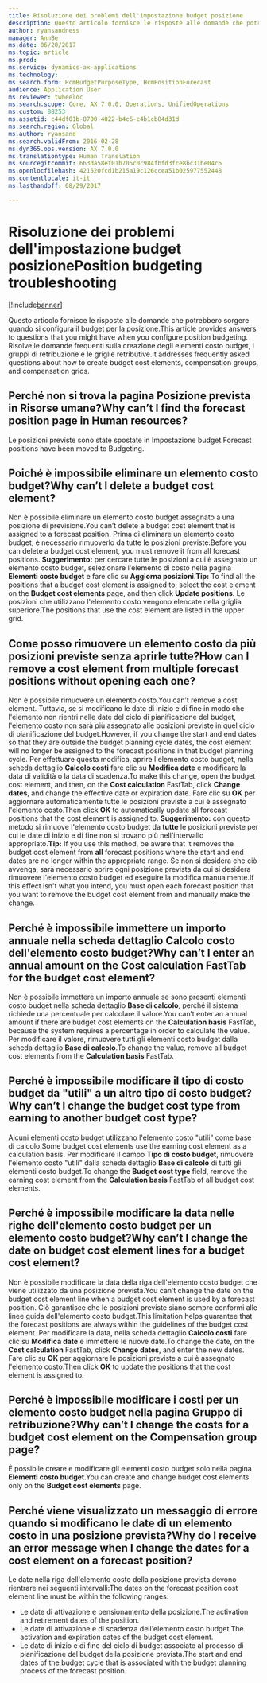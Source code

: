 ```yaml
---
title: Risoluzione dei problemi dell'impostazione budget posizione
description: Questo articolo fornisce le risposte alle domande che potrebbero sorgere quando si configura il budget per la posizione. Risolve le domande frequenti sulla creazione degli elementi costo budget, i gruppi di retribuzione e le griglie retributive.
author: ryansandness
manager: AnnBe
ms.date: 06/20/2017
ms.topic: article
ms.prod: 
ms.service: dynamics-ax-applications
ms.technology: 
ms.search.form: HcmBudgetPurposeType, HcmPositionForecast
audience: Application User
ms.reviewer: twheeloc
ms.search.scope: Core, AX 7.0.0, Operations, UnifiedOperations
ms.custom: 88253
ms.assetid: c44df01b-8700-4022-b4c6-c4b1cb84d31d
ms.search.region: Global
ms.author: ryansand
ms.search.validFrom: 2016-02-28
ms.dyn365.ops.version: AX 7.0.0
ms.translationtype: Human Translation
ms.sourcegitcommit: 663da58ef01b705c0c984fbfd3fce8bc31be04c6
ms.openlocfilehash: 421520fcd1b215a19c126ccea51b025977552448
ms.contentlocale: it-it
ms.lasthandoff: 08/29/2017

---
```


# <a name="position-budgeting-troubleshooting"></a><span data-ttu-id="1a311-104">Risoluzione dei problemi dell'impostazione budget posizione</span><span class="sxs-lookup"><span data-stu-id="1a311-104">Position budgeting troubleshooting</span></span>

[!include[banner](../includes/banner.md)]


<span data-ttu-id="1a311-105">Questo articolo fornisce le risposte alle domande che potrebbero sorgere quando si configura il budget per la posizione.</span><span class="sxs-lookup"><span data-stu-id="1a311-105">This article provides answers to questions that you might have when you configure position budgeting.</span></span> <span data-ttu-id="1a311-106">Risolve le domande frequenti sulla creazione degli elementi costo budget, i gruppi di retribuzione e le griglie retributive.</span><span class="sxs-lookup"><span data-stu-id="1a311-106">It addresses frequently asked questions about how to create budget cost elements, compensation groups, and compensation grids.</span></span> 

<a name="why-cant-i-find-the-forecast-position-page-in-human-resources"></a><span data-ttu-id="1a311-107">Perché non si trova la pagina Posizione prevista in Risorse umane?</span><span class="sxs-lookup"><span data-stu-id="1a311-107">Why can’t I find the forecast position page in Human resources?</span></span>
---------------------------------------------------------------

<span data-ttu-id="1a311-108">Le posizioni previste sono state spostate in Impostazione budget.</span><span class="sxs-lookup"><span data-stu-id="1a311-108">Forecast positions have been moved to Budgeting.</span></span>

## <a name="why-cant-i-delete-a-budget-cost-element"></a><span data-ttu-id="1a311-109">Poiché è impossibile eliminare un elemento costo budget?</span><span class="sxs-lookup"><span data-stu-id="1a311-109">Why can’t I delete a budget cost element?</span></span>
<span data-ttu-id="1a311-110">Non è possibile eliminare un elemento costo budget assegnato a una posizione di previsione.</span><span class="sxs-lookup"><span data-stu-id="1a311-110">You can’t delete a budget cost element that is assigned to a forecast position.</span></span> <span data-ttu-id="1a311-111">Prima di eliminare un elemento costo budget, è necessario rimuoverlo da tutte le posizioni previste.</span><span class="sxs-lookup"><span data-stu-id="1a311-111">Before you can delete a budget cost element, you must remove it from all forecast positions.</span></span> <span data-ttu-id="1a311-112">**Suggerimento:** per cercare tutte le posizioni a cui è assegnato un elemento costo budget, selezionare l'elemento di costo nella pagina **Elementi costo budget** e fare clic su **Aggiorna posizioni**.</span><span class="sxs-lookup"><span data-stu-id="1a311-112">**Tip:** To find all the positions that a budget cost element is assigned to, select the cost element on the **Budget cost elements** page, and then click **Update positions**.</span></span> <span data-ttu-id="1a311-113">Le posizioni che utilizzano l'elemento costo vengono elencate nella griglia superiore.</span><span class="sxs-lookup"><span data-stu-id="1a311-113">The positions that use the cost element are listed in the upper grid.</span></span>

## <a name="how-can-i-remove-a-cost-element-from-multiple-forecast-positions-without-opening-each-one"></a><span data-ttu-id="1a311-114">Come posso rimuovere un elemento costo da più posizioni previste senza aprirle tutte?</span><span class="sxs-lookup"><span data-stu-id="1a311-114">How can I remove a cost element from multiple forecast positions without opening each one?</span></span>
<span data-ttu-id="1a311-115">Non è possibile rimuovere un elemento costo.</span><span class="sxs-lookup"><span data-stu-id="1a311-115">You can’t remove a cost element.</span></span> <span data-ttu-id="1a311-116">Tuttavia, se si modificano le date di inizio e di fine in modo che l'elemento non rientri nelle date del ciclo di pianificazione del budget, l'elemento costo non sarà più assegnato alle posizioni previste in quel ciclo di pianificazione del budget.</span><span class="sxs-lookup"><span data-stu-id="1a311-116">However, if you change the start and end dates so that they are outside the budget planning cycle dates, the cost element will no longer be assigned to the forecast positions in that budget planning cycle.</span></span> <span data-ttu-id="1a311-117">Per effettuare questa modifica, aprire l'elemento costo budget, nella scheda dettaglio **Calcolo costi** fare clic su **Modifica date** e modificare la data di validità o la data di scadenza.</span><span class="sxs-lookup"><span data-stu-id="1a311-117">To make this change, open the budget cost element, and then, on the **Cost calculation** FastTab, click **Change dates**, and change the effective date or expiration date.</span></span> <span data-ttu-id="1a311-118">Fare clic su **OK** per aggiornare automaticamente tutte le posizioni previste a cui è assegnato l'elemento costo.</span><span class="sxs-lookup"><span data-stu-id="1a311-118">Then click **OK** to automatically update all forecast positions that the cost element is assigned to.</span></span> <span data-ttu-id="1a311-119">**Suggerimento:** con questo metodo si rimuove l'elemento costo budget da **tutte** le posizioni previste per cui le date di inizio e di fine non si trovano più nell'intervallo appropriato.</span><span class="sxs-lookup"><span data-stu-id="1a311-119">**Tip:** If you use this method, be aware that it removes the budget cost element from **all** forecast positions where the start and end dates are no longer within the appropriate range.</span></span> <span data-ttu-id="1a311-120">Se non si desidera che ciò avvenga, sarà necessario aprire ogni posizione prevista da cui si desidera rimuovere l'elemento costo budget ed eseguire la modifica manualmente.</span><span class="sxs-lookup"><span data-stu-id="1a311-120">If this effect isn't what you intend, you must open each forecast position that you want to remove the budget cost element from and manually make the change.</span></span>

## <a name="why-cant-i-enter-an-annual-amount-on-the-cost-calculation-fasttab-for-the-budget-cost-element"></a><span data-ttu-id="1a311-121">Perché è impossibile immettere un importo annuale nella scheda dettaglio Calcolo costo dell'elemento costo budget?</span><span class="sxs-lookup"><span data-stu-id="1a311-121">Why can’t I enter an annual amount on the Cost calculation FastTab for the budget cost element?</span></span>
<span data-ttu-id="1a311-122">Non è possibile immettere un importo annuale se sono presenti elementi costo budget nella scheda dettaglio **Base di calcolo**, perché il sistema richiede una percentuale per calcolare il valore.</span><span class="sxs-lookup"><span data-stu-id="1a311-122">You can’t enter an annual amount if there are budget cost elements on the **Calculation basis** FastTab, because the system requires a percentage in order to calculate the value.</span></span> <span data-ttu-id="1a311-123">Per modificare il valore, rimuovere tutti gli elementi costo budget dalla scheda dettaglio **Base di calcolo**.</span><span class="sxs-lookup"><span data-stu-id="1a311-123">To change the value, remove all budget cost elements from the **Calculation basis** FastTab.</span></span>

## <a name="why-cant-i-change-the-budget-cost-type-from-earning-to-another-budget-cost-type"></a><span data-ttu-id="1a311-124">Perché è impossibile modificare il tipo di costo budget da "utili" a un altro tipo di costo budget?</span><span class="sxs-lookup"><span data-stu-id="1a311-124">Why can’t I change the budget cost type from earning to another budget cost type?</span></span>
<span data-ttu-id="1a311-125">Alcuni elementi costo budget utilizzano l'elemento costo "utili" come base di calcolo.</span><span class="sxs-lookup"><span data-stu-id="1a311-125">Some budget cost elements use the earning cost element as a calculation basis.</span></span> <span data-ttu-id="1a311-126">Per modificare il campo **Tipo di costo budget**, rimuovere l'elemento costo "utili" dalla scheda dettaglio **Base di calcolo** di tutti gli elementi costo budget.</span><span class="sxs-lookup"><span data-stu-id="1a311-126">To change the **Budget cost type** field, remove the earning cost element from the **Calculation basis** FastTab of all budget cost elements.</span></span>

## <a name="why-cant-i-change-the-date-on-budget-cost-element-lines-for-a-budget-cost-element"></a><span data-ttu-id="1a311-127">Perché è impossibile modificare la data nelle righe dell'elemento costo budget per un elemento costo budget?</span><span class="sxs-lookup"><span data-stu-id="1a311-127">Why can’t I change the date on budget cost element lines for a budget cost element?</span></span>
<span data-ttu-id="1a311-128">Non è possibile modificare la data della riga dell'elemento costo budget che viene utilizzato da una posizione prevista.</span><span class="sxs-lookup"><span data-stu-id="1a311-128">You can’t change the date on the budget cost element line when a budget cost element is used by a forecast position.</span></span> <span data-ttu-id="1a311-129">Ciò garantisce che le posizioni previste siano sempre conformi alle linee guida dell'elemento costo budget.</span><span class="sxs-lookup"><span data-stu-id="1a311-129">This limitation helps guarantee that the forecast positions are always within the guidelines of the budget cost element.</span></span> <span data-ttu-id="1a311-130">Per modificare la data, nella scheda dettaglio **Calcolo costi** fare clic su **Modifica date** e immettere le nuove date.</span><span class="sxs-lookup"><span data-stu-id="1a311-130">To change the date, on the **Cost calculation** FastTab, click **Change dates**, and enter the new dates.</span></span> <span data-ttu-id="1a311-131">Fare clic su **OK** per aggiornare le posizioni previste a cui è assegnato l'elemento costo.</span><span class="sxs-lookup"><span data-stu-id="1a311-131">Then click **OK** to update the positions that the cost element is assigned to.</span></span>

## <a name="why-cant-i-change-the-costs-for-a-budget-cost-element-on-the-compensation-group-page"></a><span data-ttu-id="1a311-132">Perché è impossibile modificare i costi per un elemento costo budget nella pagina Gruppo di retribuzione?</span><span class="sxs-lookup"><span data-stu-id="1a311-132">Why can’t I change the costs for a budget cost element on the Compensation group page?</span></span>
<span data-ttu-id="1a311-133">È possibile creare e modificare gli elementi costo budget solo nella pagina **Elementi costo budget**.</span><span class="sxs-lookup"><span data-stu-id="1a311-133">You can create and change budget cost elements only on the **Budget cost elements** page.</span></span>

## <a name="why-do-i-receive-an-error-message-when-i-change-the-dates-for-a-cost-element-on-a-forecast-position"></a><span data-ttu-id="1a311-134">Perché viene visualizzato un messaggio di errore quando si modificano le date di un elemento costo in una posizione prevista?</span><span class="sxs-lookup"><span data-stu-id="1a311-134">Why do I receive an error message when I change the dates for a cost element on a forecast position?</span></span>
<span data-ttu-id="1a311-135">Le date nella riga dell'elemento costo della posizione prevista devono rientrare nei seguenti intervalli:</span><span class="sxs-lookup"><span data-stu-id="1a311-135">The dates on the forecast position cost element line must be within the following ranges:</span></span>

-   <span data-ttu-id="1a311-136">Le date di attivazione e pensionamento della posizione.</span><span class="sxs-lookup"><span data-stu-id="1a311-136">The activation and retirement dates of the position.</span></span>
-   <span data-ttu-id="1a311-137">Le date di attivazione e di scadenza dell'elemento costo budget.</span><span class="sxs-lookup"><span data-stu-id="1a311-137">The activation and expiration dates of the budget cost element.</span></span>
-   <span data-ttu-id="1a311-138">Le date di inizio e di fine del ciclo di budget associato al processo di pianificazione del budget della posizione prevista.</span><span class="sxs-lookup"><span data-stu-id="1a311-138">The start and end dates of the budget cycle that is associated with the budget planning process of the forecast position.</span></span>





